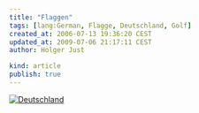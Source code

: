 ```yaml
---
title: "Flaggen"
tags: [lang:German, Flagge, Deutschland, Golf]
created_at: 2006-07-13 19:36:20 CEST
updated_at: 2009-07-06 21:17:11 CEST
author: Holger Just

kind: article
publish: true
---
```


<a href="http://www.flickr.com/photos/meine-erde/188871031/"><img src="http://static.flickr.com/49/188871031_64edb4222c.jpg" alt="Deutschland" title="" class="center"/></a>